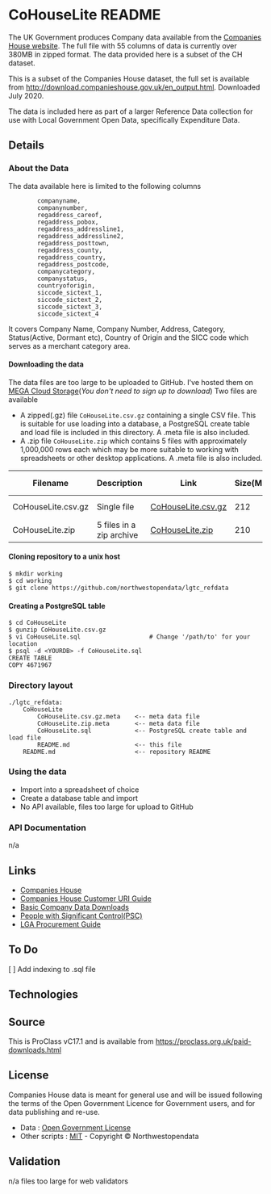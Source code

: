 # CoHouseLite README

The UK Government produces Company data available from the [Companies House website](http://download.companieshouse.gov.uk/en_output.html). 
The full file with 55 columns of data is currently over 380MB in zipped format. 
The data provided here is a subset of the CH dataset.

This is a subset of the Companies House dataset, the full set is available from http://download.companieshouse.gov.uk/en_output.html. 
Downloaded July 2020.

The data is included here as part of a larger Reference Data collection for use with Local Government Open Data, 
specifically Expenditure Data.

## Details

### About the Data
The data available here is limited to the following columns
```
        companyname,
        companynumber,
        regaddress_careof,
        regaddress_pobox,
        regaddress_addressline1,
        regaddress_addressline2,
        regaddress_posttown,
        regaddress_county,
        regaddress_country,
        regaddress_postcode,
        companycategory,
        companystatus,
        countryoforigin,
        siccode_sictext_1,
        siccode_sictext_2,
        siccode_sictext_3,
        siccode_sictext_4
```
It covers Company Name, Company Number, Address, Category, Status(Active, Dormant etc), 
Country of Origin and the SICC code which serves as a merchant category area.


#### Downloading the data
The data files are too large to be uploaded to GitHub. I've hosted them on [MEGA Cloud Storage](https://mega.nz/)(_You don't need to sign up to download_)
Two files are available
* A zipped(.gz) file `CoHouseLite.csv.gz` containing a single CSV file. This is suitable for use loading into a database, a PostgreSQL create 
table and load file is included in this directory. A .meta file is also included.
* A .zip file `CoHouseLite.zip` which contains 5 files with approximately 1,000,000 rows each which may be more suitable to working
with spreadsheets or other desktop applications. A .meta file is also included.

| Filename           | Description | Link | Size(MB) | Meta Data |
|--------------------|-------------|------|----------|-----------|
| CoHouseLite.csv.gz | Single file | [CoHouseLite.csv.gz](https://mega.nz/file/MBxClIwT#a2EmsqPEp8WizvU6pO8RM43ZLlNL57vT10mVUocoy8E) | 212 | [Meta File](https://github.com/northwestopendata/lgtc_refdata/CoHouseLite.csv.gz.meta)|
| CoHouseLite.zip | 5 files in a zip archive |[CoHouseLite.zip](https://mega.nz/file/gdgTBAzL#FeipiROBHWKPICVQRMqKgz3rTaOBnkQcK15dufWd13I) | 210 | [Meta File](https://github.com/northwestopendata/lgtc_refdata/CoHouseLite.zip.meta)|

#### Cloning repository to a unix host
```
$ mkdir working
$ cd working
$ git clone https://github.com/northwestopendata/lgtc_refdata
```
#### Creating a PostgreSQL table
```
$ cd CoHouseLite
$ gunzip CoHouseLite.csv.gz
$ vi CoHouseLite.sql                   # Change '/path/to' for your location 
$ psql -d <YOURDB> -f CoHouseLite.sql
CREATE TABLE
COPY 4671967
```
### Directory layout
```
./lgtc_refdata:
	CoHouseLite
		CoHouseLite.csv.gz.meta    <-- meta data file
		CoHouseLite.zip.meta       <-- meta data file
		CoHouseLite.sql            <-- PostgreSQL create table and load file
		README.md                  <-- this file
	README.md                      <-- repository README
```
### Using the data
* Import into a spreadsheet of choice
* Create a database table and import
* No API available, files too large for upload to GitHub

### API Documentation
n/a

## Links
* [Companies House](https://www.gov.uk/government/organisations/companies-house)
* [Companies House Customer URI Guide](https://assets.publishing.service.gov.uk/government/uploads/system/uploads/attachment_data/file/809682/uniformResourceIdentifiersCustomerGuide.pdf)
* [Basic Company Data Downloads](http://download.companieshouse.gov.uk/en_output.html)
* [People with Significant Control(PSC)](http://download.companieshouse.gov.uk/en_pscdata.html)
* [LGA Procurement Guide](https://www.local.gov.uk/sites/default/files/documents/publishing-spending-and-p-485.pdf)

## To Do
[ ] Add indexing to .sql file

## Technologies

## Source

This is ProClass vC17.1 and is available from https://proclass.org.uk/paid-downloads.html

## License
Companies House data is meant for general use and will be issued following the terms of the Open Government Licence for 
Government users, and for data publishing and re-use.

* Data : [Open Government License](http://www.nationalarchives.gov.uk/doc/open-government-licence/version/3/)
* Other scripts : [MIT](http://opensource.org/licenses/mit-license.php) - Copyright &copy; Northwestopendata

## Validation
n/a files too large for web validators
